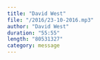 ```yaml
---
title: "David West"
file: "/2016/23-10-2016.mp3"
author: "David West"
duration: "55:55"
length: "80531327"
category: message
---
```


